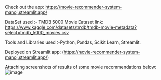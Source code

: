 Check out the app: https://movie-recommender-system-manoj.streamlit.app/

DataSet used :- TMDB 5000 Movie Dataset link: https://www.kaggle.com/datasets/tmdb/tmdb-movie-metadata?select=tmdb_5000_movies.csv

Tools and Libraries used :-Python, Pandas, Scikit Learn, Streamlit.

Deployed on Streamlit app: (https://movie-recommender-system-manoj.streamlit.app/)

Attaching screenshots of results of some movie recommendations below:
![image](https://github.com/manojshettyam/Movie_RS/assets/132130095/d10c1a8e-41f8-420c-9c79-72971702c266)
